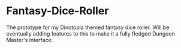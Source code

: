 # Fantasy-Dice-Roller
The prototype for my Dinotopia themed fantasy dice roller. Will be eventually adding features to this to make it a fully fledged Dungeon Master's interface. 
